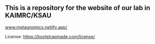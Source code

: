## This is a repository for the website of our lab in KAIMRC/KSAU

www.metagnomics.netlify.app/

License: https://bootstrapmade.com/license/

